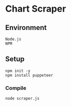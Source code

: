 # Chart Scraper

## Environment
```
Node.js
NPM
```

## Setup
```
npm init -y
npm install puppeteer
```

### Compile
```
node scraper.js
```
